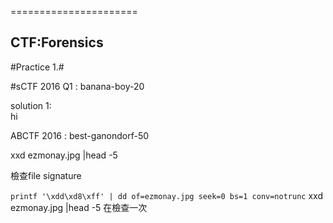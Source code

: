 ======================

CTF:Forensics
----------------------


#Practice 1.#

#sCTF 2016 Q1 : banana-boy-20

solution 1:<br />
hi







ABCTF 2016 : best-ganondorf-50

xxd ezmonay.jpg |head -5

檢查file signature

`
printf '\xdd\xd8\xff' | dd of=ezmonay.jpg seek=0 bs=1 conv=notrunc
`
xxd ezmonay.jpg |head -5
在檢查一次

